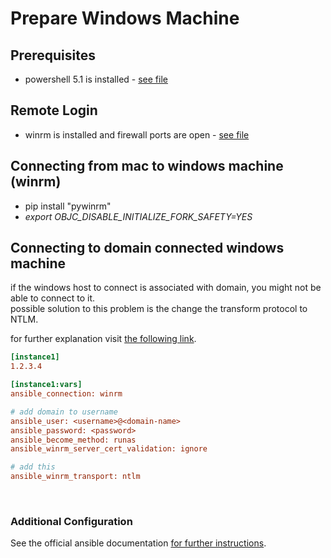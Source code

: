 
# Prepare Windows Machine

## Prerequisites
* powershell 5.1 is installed - [see file](./Upgrade-PowerShell.ps1)

## Remote Login
* winrm is installed and firewall ports are open - [see file](./Install-WinRM.ps1)

## Connecting from mac to windows machine (winrm)
- pip install "pywinrm"
- *export OBJC_DISABLE_INITIALIZE_FORK_SAFETY=YES*

## Connecting to domain connected windows machine
if the windows host to connect is associated with domain, you might not be able to connect to it.\
possible solution to this problem is the change the transform protocol to NTLM.

for further explanation visit [the following link](https://docs.ansible.com/ansible/latest/user_guide/windows_winrm.html#ntlm).

```ini
[instance1]
1.2.3.4

[instance1:vars]
ansible_connection: winrm 

# add domain to username 
ansible_user: <username>@<domain-name>
ansible_password: <password> 
ansible_become_method: runas 
ansible_winrm_server_cert_validation: ignore

# add this
ansible_winrm_transport: ntlm
```

<br>

### Additional Configuration
See the official ansible documentation [for further instructions](https://docs.ansible.com/ansible/latest/user_guide/windows_setup.html).
